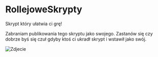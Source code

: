 # RollejoweSkrypty
Skrypt który ułatwia ci grę!

Zabraniam publikowania tego skryptu jako swojego. Zastanów się czy dobrze byś się czuł gdyby ktoś ci ukradł skrypt i wstawił jako swój.

![Zdjecie](https://i.imgur.com/o6htq8B.png)
